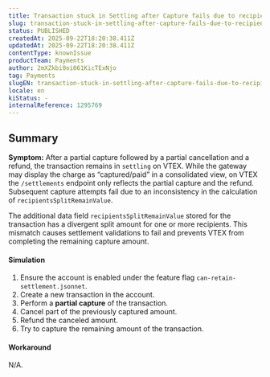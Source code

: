 ```yaml
---
title: Transaction stuck in Settling after Capture fails due to recipientsSplitRemainValue mismatch
slug: transaction-stuck-in-settling-after-capture-fails-due-to-recipientssplitremainvalue-mismatch
status: PUBLISHED
createdAt: 2025-09-22T18:20:38.411Z
updatedAt: 2025-09-22T18:20:38.411Z
contentType: knownIssue
productTeam: Payments
author: 2mXZkbi0oi061KicTExNjo
tag: Payments
slugEN: transaction-stuck-in-settling-after-capture-fails-due-to-recipientssplitremainvalue-mismatch
locale: en
kiStatus: -
internalReference: 1295769
---
```


## Summary


**Symptom:** After a partial capture followed by a partial cancellation and a refund, the transaction remains in `settling` on VTEX.
While the gateway may display the charge as “captured/paid” in a consolidated view, on VTEX the `/settlements` endpoint only reflects the partial capture and the refund.
Subsequent capture attempts fail due to an inconsistency in the calculation of `recipientsSplitRemainValue`.

The additional data field `recipientsSplitRemainValue` stored for the transaction has a divergent split amount for one or more recipients. This mismatch causes settlement validations to fail and prevents VTEX from completing the remaining capture amount.


#### Simulation


1. Ensure the account is enabled under the feature flag `can-retain-settlement.jsonnet`.
2. Create a new transaction in the account.
3. Perform a **partial capture** of the transaction.
4. Cancel part of the previously captured amount.
5. Refund the canceled amount.
6. Try to capture the remaining amount of the transaction.


#### Workaround


N/A.



